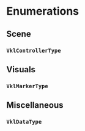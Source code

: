 # Enumerations

## Scene

### `VklControllerType`



## Visuals

### `VklMarkerType`



## Miscellaneous

### `VklDataType`
